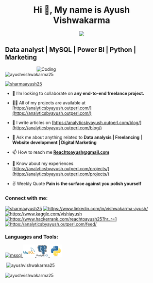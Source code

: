 <h1 align="center">Hi 👋, My name is Ayush Vishwakarma</h1>
<div align="center"> <img src="https://media.licdn.com/dms/image/D4D16AQHofU7EM7AMfw/profile-displaybackgroundimage-shrink_350_1400/0/1696099200724?e=1701907200&v=beta&t=WFBEfLNXlm07ALVKFc4Nl-Fp7EVyS4Mqf_4uwFgY17c"> </div>
<h2 align="left">Data analyst | MySQL | Power BI | Python | Marketing</h2>
<img align="right" alt="Coding" width="400" src="https://media.giphy.com/media/QA0uMQiuA595sh0xBi/giphy.gif">


<p align="left"> <img src="https://komarev.com/ghpvc/?username=ayushvishwakarma25&label=Profile%20views&color=0e75b6&style=flat" alt="ayushvishwakarma25" /> </p>

<p align="left"> <a href="https://twitter.com/sharmaayush25" target="blank"><img src="https://img.shields.io/twitter/follow/sharmaayush25?logo=twitter&style=for-the-badge" alt="sharmaayush25" /></a> </p>

- 👯 I’m looking to collaborate on **any end-to-end freelance project.**

- 👨‍💻 All of my projects are available at [https://analyticsbyayush.outperl.com/](https://analyticsbyayush.outperl.com/)

- 📝 I  write articles on [https://analyticsbyayush.outperl.com/blog/](https://analyticsbyayush.outperl.com/blog/)

- 💬 Ask me about anything related to **Data analysis | Freelancing | Website development | Digital Marketing**

- 📫 How to reach me **Reachtoayush@gmail.com**

- 📄 Know about my experiences [https://analyticsbyayush.outperl.com/projects/](https://analyticsbyayush.outperl.com/projects/)

- ✌ Weekly Quote **Pain is the surface against you polish yourself**


<h3 align="left">Connect with me:</h3>
<p align="left">
  <a href="https://twitter.com/sharmaayush25" target="blank"><img src="https://raw.githubusercontent.com/rahuldkjain/github-profile-readme-generator/master/src/images/icons/Social/twitter.svg" alt="sharmaayush25" height="30" width="40" /></a>
  <a href="https://linkedin.com/in/https://www.linkedin.com/in/vishwakarma-ayush/" target="blank"><img src="https://raw.githubusercontent.com/rahuldkjain/github-profile-readme-generator/master/src/images/icons/Social/linked-in-alt.svg" alt="https://www.linkedin.com/in/vishwakarma-ayush/" height="30" width="40" /></a>
  <a href="https://kaggle.com/https://www.kaggle.com/vishiayush" target="blank"><img src="https://raw.githubusercontent.com/rahuldkjain/github-profile-readme-generator/master/src/images/icons/Social/kaggle.svg" alt="https://www.kaggle.com/vishiayush" height="30" width="40" /></a>
  <a href="https://www.hackerrank.com/https://www.hackerrank.com/reachtoayush25?hr_r=1" target="blank"><img src="https://raw.githubusercontent.com/rahuldkjain/github-profile-readme-generator/master/src/images/icons/Social/hackerrank.svg" alt="https://www.hackerrank.com/reachtoayush25?hr_r=1" height="30" width="40" /></a>
  <a href="/https://analyticsbyayush.outperl.com/feed/" target="blank"><img src="https://raw.githubusercontent.com/rahuldkjain/github-profile-readme-generator/master/src/images/icons/Social/rss.svg" alt="https://analyticsbyayush.outperl.com/feed/" height="30" width="40" /></a>
</p>

<h3 align="left">Languages and Tools:</h3>
<p align="left">
  <a href="https://www.microsoft.com/en-us/sql-server" target="_blank" rel="noreferrer"> <img src="https://www.svgrepo.com/show/303229/microsoft-sql-server-logo.svg" alt="mssql" width="40" height="40"/> </a>
  <a href="https://www.mysql.com/" target="_blank" rel="noreferrer"> <img src="https://raw.githubusercontent.com/devicons/devicon/master/icons/mysql/mysql-original-wordmark.svg" alt="mysql" width="40" height="40"/> </a>
  <a href="https://www.postgresql.org" target="_blank" rel="noreferrer"> <img src="https://raw.githubusercontent.com/devicons/devicon/master/icons/postgresql/postgresql-original-wordmark.svg" alt="postgresql" width="40" height="40"/> </a>
  <a href="https://www.python.org" target="_blank" rel="noreferrer"> <img src="https://raw.githubusercontent.com/devicons/devicon/master/icons/python/python-original.svg" alt="python" width="40" height="40"/> </a>
</p>

<p>&nbsp;<img align="center" src="https://github-readme-stats.vercel.app/api?username=ayushvishwakarma25&show_icons=true&locale=en" alt="ayushvishwakarma25" /></p>

<p><img align="center" src="https://github-readme-streak-stats.herokuapp.com/?user=ayushvishwakarma25&" alt="ayushvishwakarma25" /></p>
